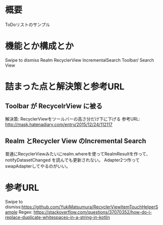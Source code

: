 # 概要
ToDoリストのサンプル

# 機能とか構成とか
Swipe to dismiss
Realm
RecyclerView
IncrementalSearch
Toolbar/ Search View


# 詰まった点と解決策と参考URL
## Toolbar が RecycelrView に被る
解決策: RecyclerViewをツールバーの高さ分だけ下に下げる
参考URL: http://mask.hatenadiary.com/entry/2015/12/24/112117

## Realm とRecycler View のIncremental Search
普通にRecyclerViewみたいにrealm.whereを使ってRealmResultを作って、notifyDatasetChanged を読んでも更新されない。
Adapter2つ作ってswapAdapterしてやるのがいい。


# 参考URL
Swipe to dismiss:https://github.com/YukiMatsumura/RecyclerViewItemTouchHelperSample
Regex: https://stackoverflow.com/questions/37070352/how-do-i-replace-duplicate-whitespaces-in-a-string-in-kotlin
